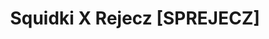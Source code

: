 ---
slug: squidki-x-rejecz-sprejecz
title: Squidki X Rejecz [SPREJECZ]
description: "Squidki X Rejecz [SPREJECZ] is an exciting online game. Play for free directly in your browser!"
icon: /images/new_mods/Sprunki X Rejecz [SPREJECZ].png
url: https://wowtbc.net/sprunkin/sprunki-x-rejecz/index.html
previewImage: /images/new_mods/Sprunki X Rejecz [SPREJECZ].png
type: new mods

# SEO配置
seo:
  title: "Squidki X Rejecz [SPREJECZ] - Play Free Online Game | Fun Browser Games"
  description: "Squidki X Rejecz [SPREJECZ] - Play this fun online game for free in your browser. No download required!"
  ogImage: "/images/new_mods/Sprunki X Rejecz [SPREJECZ].png"
  keywords: "squidki-x-rejecz-sprejecz, online game, browser game, free game, new mods game, play online"

videoUrls:
  - https://www.youtube.com/embed/example1
  - https://www.youtube.com/embed/example2

whyPlay:
  title: "Why Play Squidki X Rejecz [SPREJECZ]?"
  items:
    - "Immersive Gameplay: Squidki X Rejecz [SPREJECZ] offers an engaging and immersive gaming experience that will keep you entertained for hours"
    - "Challenging Levels: Test your skills with increasingly difficult challenges and obstacles"
    - "Beautiful Graphics: Enjoy stunning visuals and smooth animations that bring the game world to life"
    - "Regular Updates: New content and features are added regularly to keep the game fresh and exciting"
    - "Free to Play: Experience all the fun without spending a penny"
    - "Community Features: Connect with other players, share strategies, and compete for high scores"
    - "Cross-Platform: Play on any device with a web browser, no downloads required"

features:
  title: "Key Features of Squidki X Rejecz [SPREJECZ]"
  image: "/images/new_mods/Sprunki X Rejecz [SPREJECZ].png"
  items:
    - "Intuitive Controls: Easy to learn controls make Squidki X Rejecz [SPREJECZ] accessible for players of all skill levels"
    - "Multiple Game Modes: Enjoy various gameplay options that provide different challenges and experiences"
    - "Character Customization: Personalize your gaming experience with unique characters and items"
    - "Achievement System: Complete special tasks to earn rewards and recognition"
    - "Leaderboards: Compete with players worldwide and see who can achieve the highest scores"

characteristics:
  title: "Game Characteristics"
  image: "/images/new_mods/Sprunki X Rejecz [SPREJECZ].png"
  items:
    - "Genre: New mods game with elements of strategy and skill"
    - "Difficulty: Suitable for both casual gamers and those seeking a challenge"
    - "Play Time: Quick sessions or extended gameplay, depending on your preference"
    - "Art Style: Vibrant and engaging visuals that enhance the gaming experience"
    - "Sound Design: Immersive audio that complements the gameplay perfectly"

info: "Squidki X Rejecz [SPREJECZ] is an exciting online game that offers players a unique and engaging gaming experience. With its intuitive controls, stunning visuals, and challenging gameplay, Squidki X Rejecz [SPREJECZ] provides hours of entertainment for players of all ages and skill levels. Whether you're looking for a quick gaming session during a break or an extended play session, Squidki X Rejecz [SPREJECZ] delivers an immersive experience that will keep you coming back for more. The game features multiple levels of increasing difficulty, ensuring that players are constantly challenged as they progress. With regular updates adding new content and features, Squidki X Rejecz [SPREJECZ] remains fresh and exciting, providing endless entertainment options for its growing community of players."

howToPlayIntro: "Welcome to Squidki X Rejecz [SPREJECZ]! This guide will walk you through the basics and help you master the game. Whether you're a beginner or looking to improve your skills, these tips and instructions will enhance your gaming experience."

howToPlaySteps:
  - title: "Getting Started"
    description: "Begin your Squidki X Rejecz [SPREJECZ] adventure by familiarizing yourself with the controls. Use your keyboard or mouse to navigate through the game interface. The tutorial will guide you through the basic mechanics and help you understand the objectives."
  - title: "Understanding the Objectives"
    description: "In Squidki X Rejecz [SPREJECZ], your main goal is to progress through levels by completing specific objectives. Each level presents unique challenges that require different strategies and approaches."
  - title: "Mastering the Controls"
    description: "Practice using the controls to improve your precision and reaction time. Squidki X Rejecz [SPREJECZ] requires quick reflexes and strategic thinking to overcome obstacles and defeat opponents."
  - title: "Utilizing Power-ups"
    description: "Collect power-ups throughout the game to enhance your abilities and overcome difficult challenges. Each power-up offers unique advantages that can be crucial for success."
  - title: "Developing Strategies"
    description: "As you progress in Squidki X Rejecz [SPREJECZ], develop effective strategies for different scenarios. Analyze patterns, anticipate challenges, and adapt your approach to maximize your performance."

faq:
  title: "Frequently Asked Questions about Squidki X Rejecz [SPREJECZ]"
  items:
    - question: "Is Squidki X Rejecz [SPREJECZ] free to play?"
      answer: "Yes, Squidki X Rejecz [SPREJECZ] is completely free to play directly in your web browser. No downloads or purchases are required to enjoy the full game experience."
    - question: "Can I play Squidki X Rejecz [SPREJECZ] on mobile devices?"
      answer: "Yes, Squidki X Rejecz [SPREJECZ] is optimized for both desktop and mobile play. You can enjoy the game on any device with a web browser and internet connection."
    - question: "Are there any in-game purchases?"
      answer: "While Squidki X Rejecz [SPREJECZ] is free to play, there may be optional in-game purchases available for cosmetic items or additional features that don't affect core gameplay."
    - question: "How often is Squidki X Rejecz [SPREJECZ] updated?"
      answer: "The developers regularly update Squidki X Rejecz [SPREJECZ] with new content, features, and improvements based on player feedback and game performance."
    - question: "Can I play Squidki X Rejecz [SPREJECZ] offline?"
      answer: "Currently, Squidki X Rejecz [SPREJECZ] requires an internet connection to play as it's a browser-based online game."
    - question: "Is Squidki X Rejecz [SPREJECZ] suitable for children?"
      answer: "Yes, Squidki X Rejecz [SPREJECZ] is designed to be family-friendly and suitable for players of all ages."
    - question: "How do I report bugs or issues?"
      answer: "If you encounter any problems while playing Squidki X Rejecz [SPREJECZ], you can report them through the game's support page or contact the developers directly through their website."
    - question: "Still Have Questions?"
      answer: "If you have additional questions about Squidki X Rejecz [SPREJECZ] that aren't covered in this FAQ, please visit our support center or contact our customer service team for assistance."
---